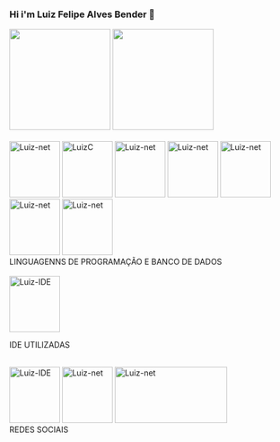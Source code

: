 ### Hi i'm Luiz Felipe Alves Bender 👋




<div>
 <img height="180" src="https://github-readme-stats.vercel.app/api?username=LuizFelipeBender&show_icons=true&theme=tokyonight&include_all_commits=true&count_private=true"/>
 <img height="180" src="https://github-readme-stats.vercel.app/api/top-langs/?username=LuizFelipeBender&layout=compact&langs_count=16&theme=tokyonight"/>    
 </div>
  
<div style="display: inline_block"><br>
<img aling="center" alt="Luiz-net" height="100" width="90" img src="https://cdn.jsdelivr.net/gh/devicons/devicon/icons/dot-net/dot-net-plain-wordmark.svg"/>
 <img aling="center" alt="LuizC" height="100" width="90" img src="https://cdn.jsdelivr.net/gh/devicons/devicon/icons/csharp/csharp-original.svg"/>
<img aling="center" alt="Luiz-net" height="100" width="90" img src="https://cdn.jsdelivr.net/gh/devicons/devicon/icons/microsoftsqlserver/microsoftsqlserver-plain-wordmark.svg" />
<img aling="center" alt="Luiz-net" height="100" width="90" img src="https://cdn.jsdelivr.net/gh/devicons/devicon/icons/mongodb/mongodb-plain-wordmark.svg" /> 
  <img aling="center" alt="Luiz-net" height="100" width="90"img src="https://cdn.jsdelivr.net/gh/devicons/devicon/icons/dotnetcore/dotnetcore-original.svg" />
<img aling="center" alt="Luiz-net" height="100" width="90"img src="https://cdn.jsdelivr.net/gh/devicons/devicon/icons/css3/css3-original-wordmark.svg" />
<img aling="center" alt="Luiz-net" height="100" width="90"img src="https://cdn.jsdelivr.net/gh/devicons/devicon/icons/html5/html5-original-wordmark.svg" />
  </div>
LINGUAGENNS DE PROGRAMAÇÃO E BANCO DE DADOS

  <div>
  <div style="display: inline_block"><br>
    <img aling="center" alt="Luiz-IDE" height="100" width="90" img src="https://cdn.jsdelivr.net/gh/devicons/devicon/icons/visualstudio/visualstudio-plain.svg" />
  </div>

  IDE UTILIZADAS

   <div>
  <div style="display: inline_block"><br>
    <img aling="center" alt="Luiz-IDE" height="100" width="90" img src="https://cdn.jsdelivr.net/gh/devicons/devicon/icons/facebook/facebook-plain.svg" />
    <img aling="center" alt="Luiz-net" height="100" width="90" img src="https://cdn.jsdelivr.net/gh/devicons/devicon/icons/linkedin/linkedin-original.svg"/>
   <img aling="center" alt="Luiz-net" height="100" width="200"img src="https://img.shields.io/badge/Discord-7289DA?style=for-the-badge&logo=discord&logoColor=white" />
    </div>
    REDES SOCIAIS

  
